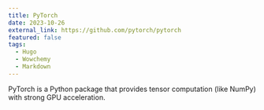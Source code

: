 ```yaml
---
title: PyTorch
date: 2023-10-26
external_link: https://github.com/pytorch/pytorch
featured: false
tags:
  - Hugo
  - Wowchemy
  - Markdown
---
```


PyTorch is a Python package that provides tensor computation (like NumPy) with strong GPU acceleration.

<!--more-->
